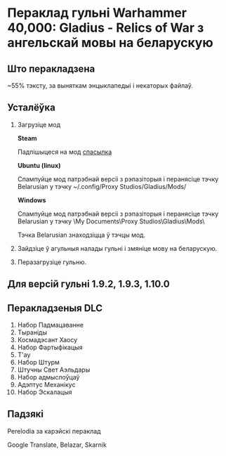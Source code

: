 # Пераклад гульні Warhammer 40,000: Gladius - Relics of War з ангельскай мовы на беларускую

## Што перакладзена

~55% тэксту, за выняткам энцыклапедыі і некаторых файлаў.

## Усталёўка

1. Загрузіце мод

    **Steam**

    Падпішыцеся на мод [спасылка](https://steamcommunity.com/sharedfiles/filedetails/?id=2372249255&searchtext=Belarusian)

    **Ubuntu (linux)**

    Спампуйце мод патрэбнай версіі з рэпазіторыя і перанясіце тэчку Belarusian у тэчку ~/.config/Proxy Studios/Gladius/Mods/

    **Windows**

    Спампуйце мод патрэбнай версіі з рэпазіторыя і перанясіце тэчку Belarusian у тэчку \My Documents\Proxy Studios\Gladius\Mods\

    Тэчка Belarusian знаходзіцца ў тэчцы мод.

2. Зайдзіце ў агульныя налады гульні і змяніце мову на беларускую. 

3. Перазагрузіце гульню.

## Для версій гульні 1.9.2, 1.9.3, 1.10.0

## Перакладзеныя DLC

1. Набор Падмацаванне
2. Тыраніды
3. Космадэсант Хаосу
4. Набор Фартыфікацыя
5. T'ау
6. Набор Штурм
7. Штучны Свет Аэльдары
8. Набор адмыслоўцаў
9. Адэптус Механікус
10. Набор Эскалацыя

## Падзякі

Perelodia за карэйскі пераклад

Google Translate, Belazar, Skarnik

